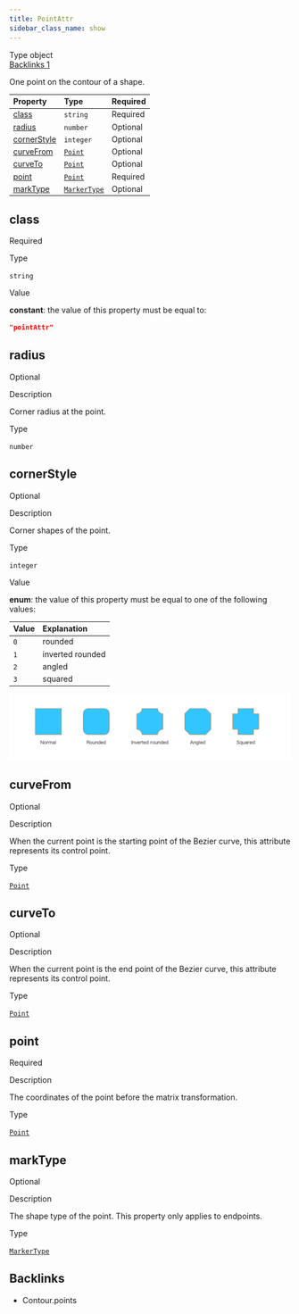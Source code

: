 ```yaml
---
title: PointAttr
sidebar_class_name: show
---
```


<div className="section-badges">

<div className="badge type">
        <span className="label">Type</span>
        <span className="value">object</span>
      </div>

<a href="#backlinks" className="badge backlinks">
          <span className="label">Backlinks</span>
          <span className="value">1</span>
        </a>

</div>

One point on the contour of a shape.

<div className="property-preview">

<div className="property-table">

| Property                    | Type                                              | Required                                            |
| :-------------------------- | :------------------------------------------------ | :-------------------------------------------------- |
| [class](#class)             | `string`                                          | <span className="property-required">Required</span> |
| [radius](#radius)           | `number`                                          | <span className="property-optional">Optional</span> |
| [cornerStyle](#cornerstyle) | `integer`                                         | <span className="property-optional">Optional</span> |
| [curveFrom](#curvefrom)     | [`Point`](/specs/vectorgraphics/point)            | <span className="property-optional">Optional</span> |
| [curveTo](#curveto)         | [`Point`](/specs/vectorgraphics/point)            | <span className="property-optional">Optional</span> |
| [point](#point)             | [`Point`](/specs/vectorgraphics/point)            | <span className="property-required">Required</span> |
| [markType](#marktype)       | [`MarkerType`](/specs/vectorgraphics/marker-type) | <span className="property-optional">Optional</span> |

</div>

</div>

<div className="property">

<div className="property-heading">

## class

<span className="property-required">Required</span>

</div>

<div className="property-item">

Type

`string`

</div>

<div className="property-item">

Value

<div className="value-description">

**constant**: the value of this property must be equal to:

```json
"pointAttr"
```

</div>

</div>

</div>

<div className="property">

<div className="property-heading">

## radius

<span className="property-optional">Optional</span>

</div>

<div className="property-item">

Description

Corner radius at the point.

</div>

<div className="property-item">

Type

`number`

</div>

</div>

<div className="property">

<div className="property-heading">

## cornerStyle

<span className="property-optional">Optional</span>

</div>

<div className="property-item">

Description

Corner shapes of the point.

</div>

<div className="property-item">

Type

`integer`

</div>

<div className="property-item">

Value

<div className="value-description">

**enum**: the value of this property must be equal to one of the following values:

| Value | Explanation                                              |
| :---- | :------------------------------------------------------- |
| `0`   | <div className="enum-description">rounded</div>          |
| `1`   | <div className="enum-description">inverted rounded</div> |
| `2`   | <div className="enum-description">angled</div>           |
| `3`   | <div className="enum-description">squared</div>          |

</div>

</div>

<div className="property-item">

<p></p>

<div className="property-images">

<img src="https://raw.githubusercontent.com/verygoodgraphics/resource/main/img/vector/Path/cornerStyle.png" alt="" />

</div>

</div>

</div>

<div className="property">

<div className="property-heading">

## curveFrom

<span className="property-optional">Optional</span>

</div>

<div className="property-item">

Description

When the current point is the starting point of the Bezier curve, this attribute represents its control point.

</div>

<div className="property-item">

Type

[`Point`](/specs/vectorgraphics/point)

</div>

</div>

<div className="property">

<div className="property-heading">

## curveTo

<span className="property-optional">Optional</span>

</div>

<div className="property-item">

Description

When the current point is the end point of the Bezier curve, this attribute represents its control point.

</div>

<div className="property-item">

Type

[`Point`](/specs/vectorgraphics/point)

</div>

</div>

<div className="property">

<div className="property-heading">

## point

<span className="property-required">Required</span>

</div>

<div className="property-item">

Description

The coordinates of the point before the matrix transformation.

</div>

<div className="property-item">

Type

[`Point`](/specs/vectorgraphics/point)

</div>

</div>

<div className="property">

<div className="property-heading">

## markType

<span className="property-optional">Optional</span>

</div>

<div className="property-item">

Description

The shape type of the point. This property only applies to endpoints.

</div>

<div className="property-item">

Type

[`MarkerType`](/specs/vectorgraphics/marker-type)

</div>

</div>

<div id="backlinks" className="section-backlinks">

<div className="backlinks-title"><h2>Backlinks</h2></div>

<ul className="backlinks-list">

<li className="backlink">
      <Link to='/specs/vectorgraphics/contour#points'>Contour.points</Link>
      </li>

</ul>

</div>
